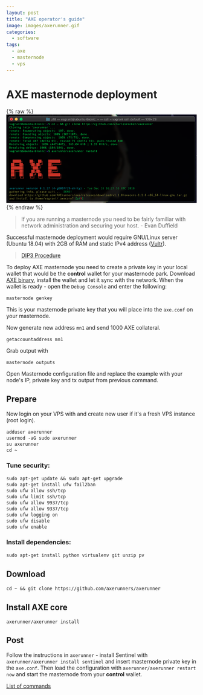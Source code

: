 ```yaml
---
layout: post
title: "AXE operator's guide"
image: images/axerunner.gif
categories:
  - software
tags:
  - axe
  - masternode
  - vps
---
```

# AXE masternode deployment

{% raw %}<img src="/images/axerunner-v0127.png" alt="axerunner-screenshot">{% endraw %}

> If you are running a masternode you need to be fairly familiar with network administration and securing your host. - Evan Duffield

Successful masternode deployment would require GNU/Linux server (Ubuntu 18.04) with 2GB of RAM and static IPv4 address ([Vultr](https://www.vultr.com/?ref=7231821)).  

> [DIP3 Procedure](https://docs.axecore.net/en/master/masternodes/dip3-upgrade.html#masternode-registration-from-axe-core)

To deploy AXE masternode you need to create a private key in your local wallet that would be the **control** wallet for your masternode park. Download [AXE binary](https://github.com/AXErunners/axe/releases/latest), install the wallet and let it sync with the network. When the wallet is ready - open the `Debug Console` and enter the following:

```
masternode genkey
```

This is your masternode private key that you will place into the `axe.conf` on your masternode.

Now generate new address `mn1` and send 1000 AXE collateral.

```
getaccountaddress mn1
```

Grab output with

```
masternode outputs
```

Open Masternode configuration file and replace the example with your node's IP, private key and tx output from previous command.

## Prepare
Now login on your VPS with and create new user if it's a fresh VPS instance (root login).

```
adduser axerunner
usermod -aG sudo axerunner
su axerunner
cd ~
```

### Tune security:

```
sudo apt-get update && sudo apt-get upgrade
sudo apt-get install ufw fail2ban
sudo ufw allow ssh/tcp
sudo ufw limit ssh/tcp
sudo ufw allow 9937/tcp
sudo ufw allow 9337/tcp
sudo ufw logging on
sudo ufw disable
sudo ufw enable
```

### Install dependencies:

```
sudo apt-get install python virtualenv git unzip pv
```

## Download
```
cd ~ && git clone https://github.com/axerunners/axerunner
```

## Install AXE core
```
axerunner/axerunner install
```

## Post
Follow the instructions in `axerunner` - install Sentinel with `axerunner/axerunner install sentinel` and insert masternode private key in the `axe.conf`. Then load the configuration with `axerunner/axerunner restart now` and start the masternode from your **control** wallet.

[List of commands](https://github.com/charlesrocket/axerunner)
